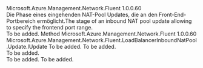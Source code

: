 <Type Name="IWithFrontendPortRange" FullName="Microsoft.Azure.Management.Network.Fluent.LoadBalancerInboundNatPool.Update.IWithFrontendPortRange">
  <TypeSignature Language="C#" Value="public interface IWithFrontendPortRange" />
  <TypeSignature Language="ILAsm" Value=".class public interface auto ansi abstract IWithFrontendPortRange" />
  <TypeSignature Language="DocId" Value="T:Microsoft.Azure.Management.Network.Fluent.LoadBalancerInboundNatPool.Update.IWithFrontendPortRange" />
  <TypeSignature Language="VB.NET" Value="Public Interface IWithFrontendPortRange" />
  <TypeSignature Language="F#" Value="type IWithFrontendPortRange = interface" />
  <AssemblyInfo>
    <AssemblyName>Microsoft.Azure.Management.Network.Fluent</AssemblyName>
    <AssemblyVersion>1.0.0.60</AssemblyVersion>
  </AssemblyInfo>
  <Interfaces />
  <Docs>
    <summary>
            <span data-ttu-id="fdc60-101">Die Phase eines eingehenden NAT-Pool Updates, die an den Front-End-Portbereich ermöglicht.</span><span class="sxs-lookup"><span data-stu-id="fdc60-101">The stage of an inbound NAT pool update allowing to specify the frontend port range.</span></span>
            </summary>
    <remarks>To be added.</remarks>
  </Docs>
  <Members>
    <Member MemberName="FromFrontendPortRange">
      <MemberSignature Language="C#" Value="public Microsoft.Azure.Management.Network.Fluent.LoadBalancerInboundNatPool.Update.IUpdate FromFrontendPortRange (int from, int to);" />
      <MemberSignature Language="ILAsm" Value=".method public hidebysig newslot virtual instance class Microsoft.Azure.Management.Network.Fluent.LoadBalancerInboundNatPool.Update.IUpdate FromFrontendPortRange(int32 from, int32 to) cil managed" />
      <MemberSignature Language="DocId" Value="M:Microsoft.Azure.Management.Network.Fluent.LoadBalancerInboundNatPool.Update.IWithFrontendPortRange.FromFrontendPortRange(System.Int32,System.Int32)" />
      <MemberSignature Language="VB.NET" Value="Public Function FromFrontendPortRange (from As Integer, to As Integer) As IUpdate" />
      <MemberSignature Language="F#" Value="abstract member FromFrontendPortRange : int * int -&gt; Microsoft.Azure.Management.Network.Fluent.LoadBalancerInboundNatPool.Update.IUpdate" Usage="iWithFrontendPortRange.FromFrontendPortRange (from, to)" />
      <MemberType>Method</MemberType>
      <AssemblyInfo>
        <AssemblyName>Microsoft.Azure.Management.Network.Fluent</AssemblyName>
        <AssemblyVersion>1.0.0.60</AssemblyVersion>
      </AssemblyInfo>
      <ReturnValue>
        <ReturnType>Microsoft.Azure.Management.Network.Fluent.LoadBalancerInboundNatPool.Update.IUpdate</ReturnType>
      </ReturnValue>
      <Parameters>
        <Parameter Name="from" Type="System.Int32" />
        <Parameter Name="to" Type="System.Int32" />
      </Parameters>
      <Docs>
        <param name="from">To be added.</param>
        <param name="to">To be added.</param>
        <summary>To be added.</summary>
        <returns>To be added.</returns>
        <remarks>To be added.</remarks>
      </Docs>
    </Member>
  </Members>
</Type>